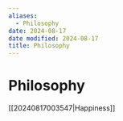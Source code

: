 ```yaml
---
aliases:
  - Philosophy
date: 2024-08-17
date modified: 2024-08-17
title: Philosophy
---
```


# Philosophy

[[20240817003547|Happiness]]
